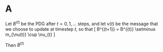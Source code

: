 # A

Let $B^{(t)}$ be the PDG after $t = 0, 1, \ldots$ steps, and let $\nu(t)$ be the message that we choose to update at timestep $t$, so that
\[ B^{(t+1)} = B^{(t)} \setminus m_{\nu(t)} \cup \nu_{t}  \]


Then $B^{(t)}$
